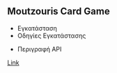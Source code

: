 ## Moutzouris Card Game
 - Εγκατάσταση
  - Οδηγίες Εγκατάστασης
 * Περιγραφή API 


[Link](https://users.it.teithe.gr/~it164828/ADISE21_Sfouggarakides/www/)

